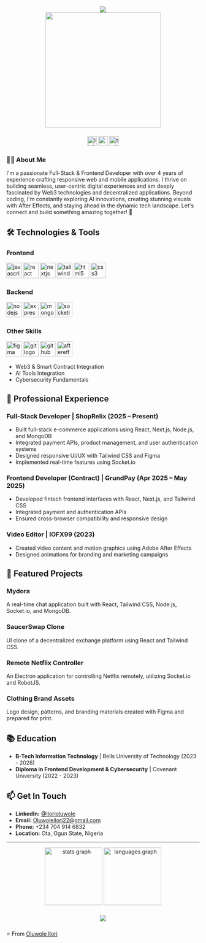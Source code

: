 <div align="center">
  <img src="https://readme-typing-svg.herokuapp.com/?font=Righteous&size=35&center=true&vCenter=true&width=500&height=70&duration=4000&lines=Hi+There!+👋;+I'm+Oluwole+Ilori!;" />
</div>

<div align="center">
  <img height="300" src="https://i.imgflip.com/65efzo.gif"  />
</div>

###

<div align="center">
  <img src="https://img.shields.io/static/v1?message=LinkedIn&label=&color=0077B5&logo=linkedin&logoColor=white&labelColor=&style=for-the-badge" height="25" alt="linkedin logo"  />
  <img src="https://img.shields.io/static/v1?message=Youtube&label=&color=FF0000&logo=youtube&logoColor=white&labelColor=&style=for-the-badge" height="25" alt="youtube logo"  />
  <img src="https://img.shields.io/static/v1?message=Twitter&label=&color=1DA1F2&logo=twitter&logoColor=white&labelColor=&style=for-the-badge" height="25" alt="twitter logo"  />
</div>

###

<h3 align="left">👩‍💻  About Me</h3>

<p align="left">I'm a passionate Full-Stack & Frontend Developer with over 4 years of experience crafting responsive web and mobile applications. I thrive on building seamless, user-centric digital experiences and am deeply fascinated by Web3 technologies and decentralized applications. Beyond coding, I'm constantly exploring AI innovations, creating stunning visuals with After Effects, and staying ahead in the dynamic tech landscape. Let's connect and build something amazing together! 🚀</p>

###

## 🛠️ Technologies & Tools

### Frontend
<p align="left">
  <img src="https://cdn.jsdelivr.net/gh/devicons/devicon/icons/javascript/javascript-original.svg" height="40" alt="javascript logo"  />
  <img src="https://cdn.jsdelivr.net/gh/devicons/devicon/icons/react/react-original.svg" height="40" alt="react logo"  />
  <img src="https://cdn.jsdelivr.net/gh/devicons/devicon/icons/nextjs/nextjs-original.svg" height="40" alt="nextjs logo"  />
  <img src="https://cdn.jsdelivr.net/gh/devicons/devicon/icons/tailwindcss/tailwindcss-original-wordmark.svg" height="40" alt="tailwindcss logo"  />
  <img src="https://cdn.jsdelivr.net/gh/devicons/devicon/icons/html5/html5-original.svg" height="40" alt="html5 logo"  />
  <img src="https://cdn.jsdelivr.net/gh/devicons/devicon/icons/css3/css3-original.svg" height="40" alt="css3 logo"  />
</p>

### Backend
<p align="left">
  <img src="https://cdn.jsdelivr.net/gh/devicons/devicon/icons/nodejs/nodejs-original.svg" height="40" alt="nodejs logo"  />
  <img src="https://cdn.jsdelivr.net/gh/devicons/devicon/icons/express/express-original.svg" height="40" alt="express logo"  />
  <img src="https://cdn.jsdelivr.net/gh/devicons/devicon/icons/mongodb/mongodb-original.svg" height="40" alt="mongodb logo"  />
  <img src="https://cdn.jsdelivr.net/gh/devicons/devicon/icons/socketio/socketio-original.svg" height="40" alt="socketio logo"  />
</p>

### Other Skills
<p align="left">
  <img src="https://cdn.jsdelivr.net/gh/devicons/devicon/icons/figma/figma-original.svg" height="40" alt="figma logo"  />
  <img src="https://cdn.jsdelivr.net/gh/devicons/devicon/icons/git/git-original.svg" height="40" alt="git logo"  />
  <img src="https://cdn.jsdelivr.net/gh/devicons/devicon/icons/github/github-original.svg" height="40" alt="github logo"  />
  <img src="https://cdn.jsdelivr.net/gh/devicons/devicon/icons/aftereffects/aftereffects-original.svg" height="40" alt="aftereffects logo"  />
</p>

- Web3 & Smart Contract Integration
- AI Tools Integration
- Cybersecurity Fundamentals

## 💼 Professional Experience

### Full-Stack Developer | ShopRelix (2025 – Present)
- Built full-stack e-commerce applications using React, Next.js, Node.js, and MongoDB
- Integrated payment APIs, product management, and user authentication systems
- Designed responsive UI/UX with Tailwind CSS and Figma
- Implemented real-time features using Socket.io

### Frontend Developer (Contract) | GrundPay (Apr 2025 – May 2025)
- Developed fintech frontend interfaces with React, Next.js, and Tailwind CSS
- Integrated payment and authentication APIs
- Ensured cross-browser compatibility and responsive design

### Video Editor | IOFX99 (2023)
- Created video content and motion graphics using Adobe After Effects
- Designed animations for branding and marketing campaigns

## 🌟 Featured Projects

### Mydora
A real-time chat application built with React, Tailwind CSS, Node.js, Socket.io, and MongoDB.

### SaucerSwap Clone
UI clone of a decentralized exchange platform using React and Tailwind CSS.

### Remote Netflix Controller
An Electron application for controlling Netflix remotely, utilizing Socket.io and RobotJS.

### Clothing Brand Assets
Logo design, patterns, and branding materials created with Figma and prepared for print.

## 📚 Education

- **B-Tech Information Technology** | Bells University of Technology (2023 - 2028)
- **Diploma in Frontend Development & Cybersecurity** | Covenant University (2022 - 2023)

## 📫 Get In Touch

- **LinkedIn:** [@Ilorioluwole](https://linkedin.com/in/ilorioluwole)
- **Email:** Oluwoleilori22@gmail.com
- **Phone:** +234 704 914 6832
- **Location:** Ota, Ogun State, Nigeria

---

<div align="center">
  <img src="https://github-readme-stats.vercel.app/api?username=demonichacker&hide_title=false&hide_rank=false&show_icons=true&include_all_commits=true&count_private=true&disable_animations=false&theme=dracula&locale=en&hide_border=false&order=1" height="150" alt="stats graph"  />
  <img src="https://github-readme-stats.vercel.app/api/top-langs?username=demonichacker&locale=en&hide_title=false&layout=compact&card_width=320&langs_count=5&theme=dracula&hide_border=false&order=2" height="150" alt="languages graph"  />
</div>

###

<div align="center">
  <img src="https://profile-counter.glitch.me/demonichacker/count.svg?"  />
</div>

###

⭐️ From [Oluwole Ilori](https://github.com/demonichacker)